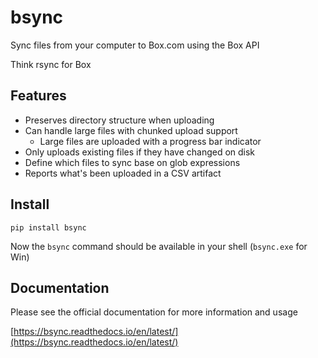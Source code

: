 # bsync
Sync files from your computer to Box.com using the Box API

Think rsync for Box

## Features

- Preserves directory structure when uploading
- Can handle large files with chunked upload support
  - Large files are uploaded with a progress bar indicator
- Only uploads existing files if they have changed on disk
- Define which files to sync base on glob expressions
- Reports what's been uploaded in a CSV artifact

## Install

`pip install bsync`

Now the `bsync` command should be available in your shell (`bsync.exe` for Win)

## Documentation

Please see the official documentation for more information and usage

[https://bsync.readthedocs.io/en/latest/](https://bsync.readthedocs.io/en/latest/)

